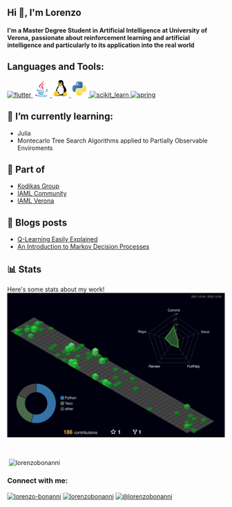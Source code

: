 <h2 align="legft">Hi 👋, I'm Lorenzo</h1>
<h4 align="left">I'm a Master Degree Student in Artificial Intelligence at University of Verona, passionate about reinforcement learning and artificial intelligence and particularly to its application into the real world</h3>

<h2 align="left">Languages and Tools:</h3>
<p align="left"> <a href="https://flutter.dev" target="_blank"> <img src="https://www.vectorlogo.zone/logos/flutterio/flutterio-icon.svg" alt="flutter" width="40" height="40"/> </a> <a href="https://www.java.com" target="_blank"> <img src="https://raw.githubusercontent.com/devicons/devicon/master/icons/java/java-original.svg" alt="java" width="40" height="40"/> </a> <a href="https://www.linux.org/" target="_blank"> <img src="https://raw.githubusercontent.com/devicons/devicon/master/icons/linux/linux-original.svg" alt="linux" width="40" height="40"/> </a> <a href="https://www.python.org" target="_blank"> <img src="https://raw.githubusercontent.com/devicons/devicon/master/icons/python/python-original.svg" alt="python" width="40" height="40"/> </a> <a href="https://scikit-learn.org/" target="_blank"> <img src="https://upload.wikimedia.org/wikipedia/commons/0/05/Scikit_learn_logo_small.svg" alt="scikit_learn" width="40" height="40"/> </a> <a href="https://spring.io/" target="_blank"> <img src="https://www.vectorlogo.zone/logos/springio/springio-icon.svg" alt="spring" width="40" height="40"/> </a> </p>

## 🌱 I’m currently learning:
- Julia
- Montecarlo Tree Search Algorithms applied to Partially Observable Enviroments

## 👯 Part of
- [Kodikas Group](https://github.com/kodikasgroup)
- [IAML Community](https://github.com/iaml-it)
- [IAML Verona](https://github.com/iaml-verona)

## 📰 Blogs posts
<!-- BLOG-POST-LIST:START -->
- [Q-Learning Easily Explained](https://medium.com/@lorenzobonanni/q-learning-easily-explained-1eb3d1491cef?source=rss-68419ad6fa9e------2)
- [An Introduction to Markov Decision Processes](https://medium.com/@lorenzobonanni/an-introduction-to-markov-decision-processes-835abc4dea56?source=rss-68419ad6fa9e------2)
<!-- BLOG-POST-LIST:END -->

## 📊 Stats
Here's some stats about my work!
![](./profile-3d-contrib/profile-night-green.svg)

<br/>

<p>&nbsp;<img align="center" src="https://github-readme-stats.vercel.app/api?username=lorenzobonanni&show_icons=true&locale=en" alt="lorenzobonanni" /></p>

<h3 align="left">Connect with me:</h3>
<p align="left">
<a href="https://linkedin.com/in/lorenzo-bonanni" target="blank"><img align="center" src="https://raw.githubusercontent.com/rahuldkjain/github-profile-readme-generator/master/src/images/icons/Social/linked-in-alt.svg" alt="lorenzo-bonanni" height="30" width="40" /></a>
<a href="https://kaggle.com/lorenzobonanni" target="blank"><img align="center" src="https://raw.githubusercontent.com/rahuldkjain/github-profile-readme-generator/master/src/images/icons/Social/kaggle.svg" alt="lorenzobonanni" height="30" width="40" /></a>
<a href="https://medium.com/@lorenzobonanni" target="blank"><img align="center" src="https://raw.githubusercontent.com/rahuldkjain/github-profile-readme-generator/master/src/images/icons/Social/medium.svg" alt="@lorenzobonanni" height="30" width="40" /></a>
</p>
